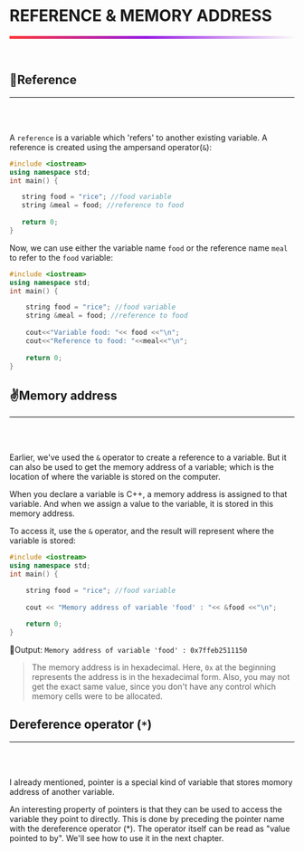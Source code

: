 # REFERENCE & MEMORY ADDRESS
<hr style="height: 5px; border: none;
background: rgb(255,55,55);background: linear-gradient(90deg, rgba(255,55,55,1) 0%, rgba(152,27,228,1) 48%, rgba(251,251,251,1) 100%);">
<br>

## 📌Reference
<hr style="background: black">
<br><br>

A `reference` is a variable which 'refers' to another existing variable. A reference is created using the ampersand operator(`&`):
 
 ```c++
 #include <iostream>
using namespace std;
int main() {

    string food = "rice"; //food variable
    string &meal = food; //reference to food
    
    return 0;
}
```

Now, we can use either the variable name `food` or the reference name `meal` to refer to the `food` variable:
```c++
#include <iostream>
using namespace std;
int main() {

    string food = "rice"; //food variable
    string &meal = food; //reference to food
    
    cout<<"Variable food: "<< food <<"\n";
    cout<<"Reference to food: "<<meal<<"\n";
    
    return 0;
}
```

## ✌Memory address
<hr style="background: black">
<br><br>

Earlier, we've used the `&` operator to create a reference to a variable. But it can also be used to get the memory address of a variable; which is the location of where the variable is stored on the computer.
<p>
When you declare a variable is C++, a memory address is assigned to that variable. And when we assign a value to the variable, it is stored in this memory address.

To access it, use the  `&`  operator, and the result will represent where the variable is stored:

```c++
#include <iostream>
using namespace std;
int main() {

    string food = "rice"; //food variable
 
    cout << "Memory address of variable 'food' : "<< &food <<"\n";
    
    return 0;
}
```

🤔Output: `Memory address of variable 'food' : 0x7ffeb2511150`

>The memory address is in hexadecimal. 
Here,  `0x`  at the beginning represents the address is in the hexadecimal form. Also, you may not get the exact same value, since you don't have any control which memory cells were to be allocated.

## Dereference operator (`*`)
<hr style="background: black">
<br><br>

I already mentioned, pointer is a special kind of variable that stores momory address of another variable.

An interesting property of pointers is that they can be used to access the variable they point to directly. This is done by preceding the pointer name with the dereference operator (*). The operator itself can be read as "value pointed to by". We'll see how to use it in the next chapter.
